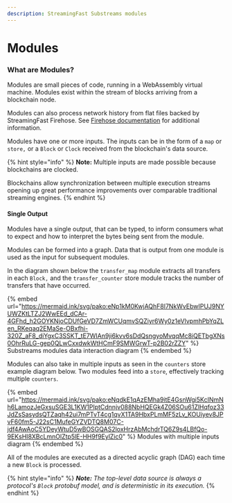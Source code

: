 ```yaml
---
description: StreamingFast Substreams modules
---
```


# Modules

### What are Modules?

Modules are small pieces of code, running in a WebAssembly virtual machine. Modules exist within the stream of blocks arriving from a blockchain node.&#x20;

Modules can also process network history from flat files backed by StreamingFast Firehose. See [Firehose documentation](http://firehose.streamingfast.io/) for additional information.

Modules have one or more inputs. The inputs can be in the form of a `map` or `store,` or a `Block` or `Clock` received from the blockchain's data source.

{% hint style="info" %}
**Note:** Multiple inputs are made possible because blockchains are clocked.&#x20;

Blockchains allow synchronization between multiple execution streams opening up great performance improvements over comparable traditional streaming engines.
{% endhint %}

#### Single Output

Modules have a single output, that can be typed, to inform consumers what to expect and how to interpret the bytes being sent from the module.

Modules can be formed into a graph. Data that is output from one module is used as the input for subsequent modules.

In the diagram shown below the `transfer_map` module extracts all transfers in each `Block,` and the  `transfer_counter` store module tracks the number of transfers that have occurred.

{% embed url="https://mermaid.ink/svg/pako:eNp1kM0KwjAQhF8l7NkWvEbwIPUJ9NYUWZKtLTZJ2WwEEd_dCAr-4GFhd_h2GOYKNjoCDUfGeVD7ZmWCUqmvSQZiyr6Wy0z1eVlvpmhPbYqZLen_RKeqaq2EMaSe-OBxfhi-320Z_aF8_diYgxC3SSKT_tE7WIAn9ji6kvv6sDdQsngyoMvqqMc8iQETbgXNs0OhrRuLG-gep0QLwCxxdwkWtHCmF9SMWGrwT-p2B02rZZY" %}
Substreams modules data interaction diagram
{% endembed %}

Modules can also take in multiple inputs as seen in the `counters` store example diagram below. Two modules feed into a `store`, effectively tracking multiple `counters`.

{% embed url="https://mermaid.ink/svg/pako:eNqdkE1qAzEMha9itE4GsnWgi5KcINmNh6LamozJeGxsuSGE3L1KW1PIptCdnnjv088NbHQEGk4Z06SOu61ZlHqfoz33JdZsSasydsQTZaqh42ui7mPTvT4cg1qvX1TA9HbxPLmMF5zLv_KOUiyev8JPvF60fm5-J22sC1MufeGYZVDTQ8M07C-jdf4AwAoC5YDeyWtuD5wBOSGQAS2loxHrzAbMchdrTQ6Z9s4LBfQo-9EKsHI8XBcLmnOlZtp5lE-HH9f9EylZic0" %}
Modules with multiple inputs diagram
{% endembed %}

All of the modules are executed as a directed acyclic graph (DAG) each time a new `Block` is processed.

{% hint style="info" %}
_**Note:** The top-level data source is always a protocol's `Block` protobuf model, and is deterministic in its execution._
{% endhint %}
